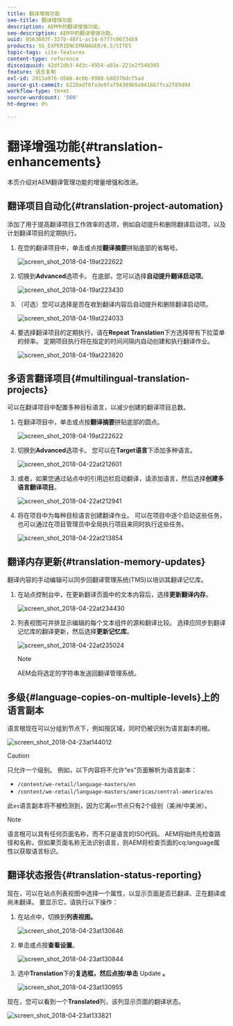 ```yaml
---
title: 翻译增强功能
seo-title: 翻译增强功能
description: AEM中的翻译增强功能。
seo-description: AEM中的翻译增强功能。
uuid: 0563603f-327b-48f1-ac14-6777c06734b9
products: SG_EXPERIENCEMANAGER/6.5/SITES
topic-tags: site-features
content-type: reference
discoiquuid: 42df2db3-4d3c-4954-a03e-221e2f548305
feature: 语言复制
exl-id: 2011a976-d506-4c0b-9980-b8837bdcf5ad
source-git-commit: b220adf6fa3e9faf94389b9a9416b7fca2f89d9d
workflow-type: tm+mt
source-wordcount: '560'
ht-degree: 0%

---
```


# 翻译增强功能{#translation-enhancements}

本页介绍对AEM翻译管理功能的增量增强和改进。

## 翻译项目自动化{#translation-project-automation}

添加了用于提高翻译项目工作效率的选项，例如自动提升和删除翻译启动项，以及计划翻译项目的定期执行。

1. 在您的翻译项目中，单击或点按&#x200B;**翻译摘要**&#x200B;拼贴底部的省略号。

   ![screen_shot_2018-04-19at222622](assets/screen_shot_2018-04-19at222622.jpg)

1. 切换到&#x200B;**Advanced**&#x200B;选项卡。 在底部，您可以选择&#x200B;**自动提升翻译启动项**。

   ![screen_shot_2018-04-19at223430](assets/screen_shot_2018-04-19at223430.jpg)

1. （可选）您可以选择是否在收到翻译内容后自动提升和删除翻译启动项。

   ![screen_shot_2018-04-19at224033](assets/screen_shot_2018-04-19at224033.jpg)

1. 要选择翻译项目的定期执行，请在&#x200B;**Repeat Translation**&#x200B;下方选择带有下拉菜单的频率。 定期项目执行将在指定的时间间隔内自动创建和执行翻译作业。

   ![screen_shot_2018-04-19at223820](assets/screen_shot_2018-04-19at223820.jpg)

## 多语言翻译项目{#multilingual-translation-projects}

可以在翻译项目中配置多种目标语言，以减少创建的翻译项目总数。

1. 在翻译项目中，单击或点按&#x200B;**翻译摘要**&#x200B;拼贴底部的圆点。

   ![screen_shot_2018-04-19at222622](assets/screen_shot_2018-04-19at222622.jpg)

1. 切换到&#x200B;**Advanced**&#x200B;选项卡。 您可以在&#x200B;**Target语言**&#x200B;下添加多种语言。

   ![screen_shot_2018-04-22at212601](assets/screen_shot_2018-04-22at212601.jpg)

1. 或者，如果您通过站点中的引用边栏启动翻译，请添加语言，然后选择&#x200B;**创建多语言翻译项目**。

   ![screen_shot_2018-04-22at212941](assets/screen_shot_2018-04-22at212941.jpg)

1. 将在项目中为每种目标语言创建翻译作业。 可以在项目中逐个启动这些任务，也可以通过在项目管理员中全局执行项目来同时执行这些任务。

   ![screen_shot_2018-04-22at213854](assets/screen_shot_2018-04-22at213854.jpg)

## 翻译内存更新{#translation-memory-updates}

翻译内容的手动编辑可以同步回翻译管理系统(TMS)以培训其翻译记忆库。

1. 在站点控制台中，在更新翻译页面中的文本内容后，选择&#x200B;**更新翻译内存**。

   ![screen_shot_2018-04-22at234430](assets/screen_shot_2018-04-22at234430.jpg)

1. 列表视图可并排显示编辑的每个文本组件的源和翻译比较。 选择应同步到翻译记忆库的翻译更新，然后选择&#x200B;**更新记忆库**。

   ![screen_shot_2018-04-22at235024](assets/screen_shot_2018-04-22at235024.jpg)

   >[!NOTE]
   >
   >AEM会将选定的字符串发送回翻译管理系统。

## 多级{#language-copies-on-multiple-levels}上的语言副本

语言根现在可以分组到节点下，例如按区域，同时仍被识别为语言副本的根。

![screen_shot_2018-04-23at144012](assets/screen_shot_2018-04-23at144012.jpg)

>[!CAUTION]
>
>只允许一个级别。 例如，以下内容将不允许“es”页面解析为语言副本：
>
>* `/content/we-retail/language-masters/en`
>* `/content/we-retail/language-masters/americas/central-america/es`

>
>
此`es`语言副本将不被检测到，因为它离`en`节点只有2个级别（美洲/中美洲）。

>[!NOTE]
>
>语言根可以具有任何页面名称，而不只是语言的ISO代码。 AEM将始终先检查路径和名称，但如果页面名称无法识别语言，则AEM将检查页面的cq:language属性以获取语言标识。

## 翻译状态报告{#translation-status-reporting}

现在，可以在站点列表视图中选择一个属性，以显示页面是否已翻译、正在翻译或尚未翻译。 要显示它，请执行以下操作：

1. 在站点中，切换到&#x200B;**列表视图。**

   ![screen_shot_2018-04-23at130646](assets/screen_shot_2018-04-23at130646.jpg)

1. 单击或点按&#x200B;**查看设置**。

   ![screen_shot_2018-04-23at130844](assets/screen_shot_2018-04-23at130844.jpg)

1. 选中&#x200B;**Translation**&#x200B;下的&#x200B;**复选框，然后点按/单击** Update **。**

   ![screen_shot_2018-04-23at130955](assets/screen_shot_2018-04-23at130955.jpg)

现在，您可以看到一个&#x200B;**Translated**&#x200B;列，该列显示页面的翻译状态。

![screen_shot_2018-04-23at133821](assets/screen_shot_2018-04-23at133821.jpg)
